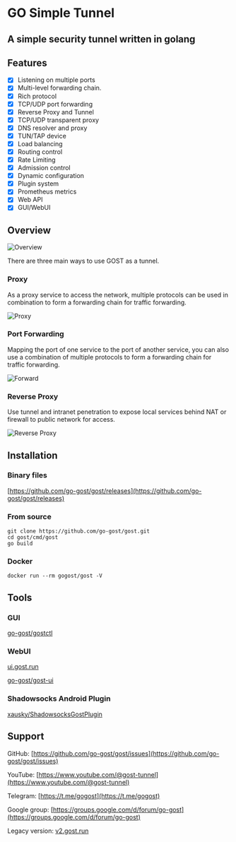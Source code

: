 # GO Simple Tunnel

## A simple security tunnel written in golang

## Features

- [x] Listening on multiple ports
- [x] Multi-level forwarding chain.
- [x] Rich protocol
- [x] TCP/UDP port forwarding
- [x] Reverse Proxy and Tunnel
- [x] TCP/UDP transparent proxy
- [x] DNS resolver and proxy
- [x] TUN/TAP device
- [x] Load balancing
- [x] Routing control
- [x] Rate Limiting
- [x] Admission control
- [x] Dynamic configuration
- [x] Plugin system
- [x] Prometheus metrics
- [x] Web API
- [x] GUI/WebUI

## Overview

![Overview](/images/overview.png)

There are three main ways to use GOST as a tunnel.

### Proxy

As a proxy service to access the network, multiple protocols can be used in combination to form a forwarding chain for traffic forwarding.

![Proxy](/images/proxy.png)

### Port Forwarding

Mapping the port of one service to the port of another service, you can also use a combination of multiple protocols to form a forwarding chain for traffic forwarding.

![Forward](/images/forward.png)

### Reverse Proxy

Use tunnel and intranet penetration to expose local services behind NAT or firewall to public network for access.

![Reverse Proxy](/images/reverse-proxy.png)

## Installation

### Binary files

[https://github.com/go-gost/gost/releases](https://github.com/go-gost/gost/releases)

### From source

```
git clone https://github.com/go-gost/gost.git
cd gost/cmd/gost
go build
```

### Docker

```
docker run --rm gogost/gost -V
```

## Tools

### GUI

[go-gost/gostctl](https://github.com/go-gost/gostctl)

### WebUI

[ui.gost.run](https://ui.gost.run)

[go-gost/gost-ui](https://github.com/go-gost/gost-ui)

### Shadowsocks Android Plugin

[xausky/ShadowsocksGostPlugin](https://github.com/xausky/ShadowsocksGostPlugin)

## Support

GitHub: [https://github.com/go-gost/gost/issues](https://github.com/go-gost/gost/issues)

YouTube: [https://www.youtube.com/@gost-tunnel](https://www.youtube.com/@gost-tunnel)

Telegram: [https://t.me/gogost](https://t.me/gogost)

Google group: [https://groups.google.com/d/forum/go-gost](https://groups.google.com/d/forum/go-gost)

Legacy version: [v2.gost.run](https://v2.gost.run)
